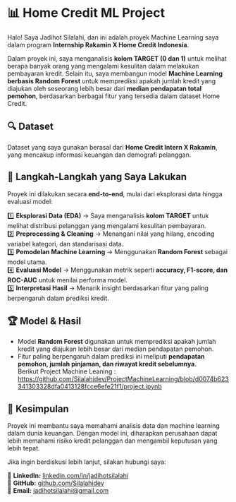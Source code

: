 


# 📊 Home Credit ML Project  
Halo! Saya Jadihot Silalahi, dan ini adalah proyek Machine Learning saya dalam program **Internship Rakamin X Home Credit Indonesia**.  

Dalam proyek ini, saya menganalisis **kolom TARGET (0 dan 1)** untuk melihat berapa banyak orang yang mengalami kesulitan dalam melakukan pembayaran kredit. Selain itu, saya membangun model **Machine Learning berbasis Random Forest** untuk memprediksi apakah jumlah kredit yang diajukan oleh seseorang lebih besar dari **median pendapatan total pemohon**, berdasarkan berbagai fitur yang tersedia dalam dataset Home Credit.  

## 🔍 Dataset  
Dataset yang saya gunakan berasal dari **Home Credit Intern X Rakamin**, yang mencakup informasi keuangan dan demografi pelanggan.  

## 🚀 Langkah-Langkah yang Saya Lakukan  
Proyek ini dilakukan secara **end-to-end**, mulai dari eksplorasi data hingga evaluasi model:  

1️⃣ **Eksplorasi Data (EDA)** → Saya menganalisis **kolom TARGET** untuk melihat distribusi pelanggan yang mengalami kesulitan pembayaran.  
2️⃣ **Preprocessing & Cleaning** → Menangani nilai yang hilang, encoding variabel kategori, dan standarisasi data.  
3️⃣ **Pemodelan Machine Learning** → Menggunakan **Random Forest** sebagai model utama.  
4️⃣ **Evaluasi Model** → Menggunakan metrik seperti **accuracy, F1-score, dan ROC-AUC** untuk menilai performa model.  
5️⃣ **Interpretasi Hasil** → Menarik insight berdasarkan fitur yang paling berpengaruh dalam prediksi kredit.  

## 🏆 Model & Hasil  
- Model **Random Forest** digunakan untuk memprediksi apakah jumlah kredit yang diajukan lebih besar dari median pendapatan pemohon.  
- Fitur paling berpengaruh dalam prediksi ini meliputi **pendapatan pemohon, jumlah pinjaman, dan riwayat kredit sebelumnya**.  
Berikut Project Machine Leaning :  https://github.com/Silalahidev/ProjectMachineLearning/blob/d0074b623341303328dfa0413128fcce6efe21f1/project.ipynb


## 📝 Kesimpulan  
Proyek ini membantu saya memahami analisis data dan machine learning dalam dunia keuangan. Dengan model ini, diharapkan perusahaan dapat lebih memahami risiko kredit pelanggan dan mengambil keputusan yang lebih tepat.  

Jika ingin berdiskusi lebih lanjut, silakan hubungi saya:  

🔗 **LinkedIn:** [linkedin.com/in/jadihotsilalahi](https://linkedin.com/in/jadihotsilalahi)  
🔗 **GitHub:** [github.com/Silalahidev](https://github.com/Silalahidev)  
📧 **Email:** jadihotsilalahi@gmail.com  
